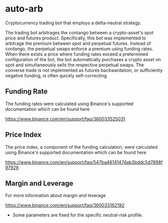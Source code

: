 # auto-arb
Cryptocurrency trading bot that employs a delta-neutral strategy. 

The trading bot arbitrages the contango between a crypto-asset's spot price and futures product. Specifically, this bot was implemented to arbitrage the premium between spot and perpetual futures. Instead of contango, the perpetual swaps enforce a premium using funding rates. When there exists a price where funding rates exceed a pretermined configuration of the bot, the bot automatically purchases a crypto asset on spot and simultaneously sells the respective perpetual swaps. The converse trade is not implemented as futures backwardation, or sufficiently negative funding, is often quickly self-correcting.

## Funding Rate 
The funding rates were calculated using Binance's supported documentation which can be found here

https://www.binance.com/en/support/faq/360033525031

## Price Index
The price index, a component of the funding calculation, were calculated using Binance's supported documentation which can be found here

https://www.binance.com/en/support/faq/547ba48141474ab3bddc5d7898f97928

## Margin and Leverage 
For more information about margin and leverage

https://www.binance.com/en/support/faq/360033162192

* Some parameters are fixed for the specific neutral-risk profile. 
